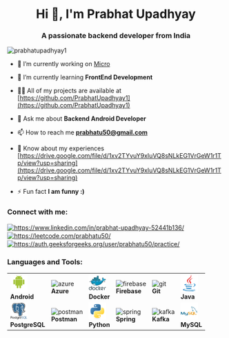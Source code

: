 <h1 align="center">Hi 👋, I'm Prabhat Upadhyay</h1>
<h3 align="center">A passionate backend developer from India</h3>

<p align="left"> <img src="https://komarev.com/ghpvc/?username=prabhatupadhyay1&label=Profile%20views&color=0e75b6&style=flat" alt="prabhatupadhyay1" /> </p>

- 🔭 I’m currently working on [Micro](knksdk)

- 🌱 I’m currently learning **FrontEnd Development**

- 👨‍💻 All of my projects are available at [https://github.com/PrabhatUpadhyay1](https://github.com/PrabhatUpadhyay1)

- 💬 Ask me about **Backend Android Developer**

- 📫 How to reach me **prabhatu50@gmail.com**

- 📄 Know about my experiences [https://drive.google.com/file/d/1xv2TYvuY9xIuVQ8sNLkEG1VrGeW1r1Tp/view?usp=sharing](https://drive.google.com/file/d/1xv2TYvuY9xIuVQ8sNLkEG1VrGeW1r1Tp/view?usp=sharing)

- ⚡ Fun fact **I am funny :)**

<h3 align="left">Connect with me:</h3>
<p align="left">
<a href="https://linkedin.com/in/https://www.linkedin.com/in/prabhat-upadhyay-52441b136/" target="blank"><img align="center" src="https://raw.githubusercontent.com/rahuldkjain/github-profile-readme-generator/master/src/images/icons/Social/linked-in-alt.svg" alt="https://www.linkedin.com/in/prabhat-upadhyay-52441b136/" height="30" width="40" /></a>
<a href="https://www.leetcode.com/https://leetcode.com/prabhatu50/" target="blank"><img align="center" src="https://raw.githubusercontent.com/rahuldkjain/github-profile-readme-generator/master/src/images/icons/Social/leet-code.svg" alt="https://leetcode.com/prabhatu50/" height="30" width="40" /></a>
<a href="https://auth.geeksforgeeks.org/user/https://auth.geeksforgeeks.org/user/prabhatu50/practice/" target="blank"><img align="center" src="https://raw.githubusercontent.com/rahuldkjain/github-profile-readme-generator/master/src/images/icons/Social/geeks-for-geeks.svg" alt="https://auth.geeksforgeeks.org/user/prabhatu50/practice/" height="30" width="40" /></a>
</p>



<h3 align="left">Languages and Tools:</h3>
<table>
  <tr>
    <td>
      <img src="https://raw.githubusercontent.com/devicons/devicon/master/icons/android/android-original-wordmark.svg" alt="android" width="40" height="40">
      <br><b>Android</b>
    </td>
    <td>
      <img src="https://www.vectorlogo.zone/logos/microsoft_azure/microsoft_azure-icon.svg" alt="azure" width="40" height="40">
      <br><b>Azure</b>
    </td>
    <td>
      <img src="https://raw.githubusercontent.com/devicons/devicon/master/icons/docker/docker-original-wordmark.svg" alt="docker" width="40" height="40">
      <br><b>Docker</b>
    </td>
    <td>
      <img src="https://www.vectorlogo.zone/logos/firebase/firebase-icon.svg" alt="firebase" width="40" height="40">
      <br><b>Firebase</b>
    </td>
    <td>
      <img src="https://www.vectorlogo.zone/logos/git-scm/git-scm-icon.svg" alt="git" width="40" height="40">
      <br><b>Git</b>
    </td>
    <td>
      <img src="https://raw.githubusercontent.com/devicons/devicon/master/icons/java/java-original.svg" alt="java" width="40" height="40">
      <br><b>Java</b>
    </td>
  </tr>
  <tr>
    <td>
      <img src="https://raw.githubusercontent.com/devicons/devicon/master/icons/postgresql/postgresql-original-wordmark.svg" alt="postgresql" width="40" height="40">
      <br><b>PostgreSQL</b>
    </td>
    <td>
      <img src="https://www.vectorlogo.zone/logos/getpostman/getpostman-icon.svg" alt="postman" width="40" height="40">
      <br><b>Postman</b>
    </td>
    <td>
      <img src="https://raw.githubusercontent.com/devicons/devicon/master/icons/python/python-original.svg" alt="python" width="40" height="40">
      <br><b>Python</b>
    </td>
    <td>
      <img src="https://www.vectorlogo.zone/logos/springio/springio-icon.svg" alt="spring" width="40" height="40">
      <br><b>Spring</b>
    </td>
    <td>
      <img src="https://www.vectorlogo.zone/logos/apache_kafka/apache_kafka-icon.svg" alt="kafka" width="40" height="40">
      <br><b>Kafka</b>
    </td>
    <td>
      <img src="https://raw.githubusercontent.com/devicons/devicon/master/icons/mysql/mysql-original-wordmark.svg" alt="mysql" width="40" height="40">
      <br><b>MySQL</b>
    </td>
  </tr>
</table>
